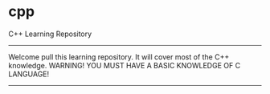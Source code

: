# cpp
C++ Learning Repository
**********************************************************************
Welcome pull this learning repository.
It will cover most of the C++ knowledge.
WARNING! YOU MUST HAVE A BASIC KNOWLEDGE OF C LANGUAGE!
**********************************************************************
